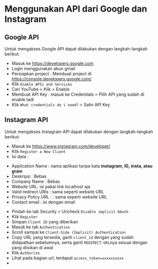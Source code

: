 # Menggunakan API dari Google dan Instagram

## Google API
Untuk mengakses Google API dapat dilakukan dengan langkah-langkah berikut:
* Masuk ke https://developers.google.com
* Login menggunakan akun gmail
* Persiapkan project : Membuat project di https://console.developers.google.com/
* Klik `Enable APIs and Services`
* Cari YouTube > Klik > Enable
* Membuat API Key : masuk ke Credentials > Pilih API yang sudah di enable tadi
* Klik `What credentials do i need?` > Salin API Key

## Instagram API
Untuk mengakses Instagram API dapat dilakukan dengan langkah-langkah berikut:
* Masuk ke https://www.instagram.com/developer/
* Klik `Register a New Client`
* Isi data :
+ Application Name : nama aplikasi tanpa kata **instagram, IG, insta, atau gram**
+ Deskripsi : Bebas
+ Company Name : Bebas
+ Website URL: isi pakai link localhost aja
+ Valid redirect URIs : sama seperti website URL
+ Privacy Policy URL : : sama seperti website URL
+ Contact email : isi dengan email
* Pindah ke tab Security > Uncheck `Disable implicit OAuth`
* Klik `Register`
* Simpan `Client ID` yang diberikan
* Masuk ke tab `Authentication`
* Scroll sampai ke `Client-Side (Implicit) Authentication`
* Copy URL yang tersedia, ganti `client_id` dengan yang sudah didapatkan sebelumnya, serta ganti `REDIRECT-URL`nya sesuai dengan yang diisikan di awal
* Klik `Authorize`
* Lihat pada bagian url, terdapat `access_token=xxxxxxxxxx`
* 
